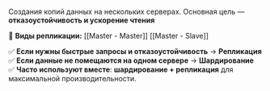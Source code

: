Создания копий данных на нескольких серверах. Основная цель — **отказоустойчивость и ускорение чтения**

🔹 **Виды репликации:**
[[Master - Master]]
[[Master - Slave]]





✅ **Если нужны быстрые запросы и отказоустойчивость** → **Репликация** 
✅ **Если данные не помещаются на одном сервере** → **Шардирование**  
✅ **Часто используют вместе**: **шардирование + репликация** для максимальной производительности.